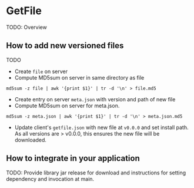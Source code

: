 # GetFile

TODO: Overview

## How to add new versioned files
TODO
* Create `file` on server
* Compute MD5sum on server in same directory as file
```
md5sum -z file | awk '{print $1}' | tr -d '\n' > file.md5
```
* Create entry on server `meta.json` with version and path of new file
* Compute MD5sum on server for meta.json.
```
md5sum -z meta.json | awk '{print $1}' | tr -d '\n' > meta.json.md5
```
* Update client's `getfile.json` with new file at `v0.0.0` and set install path.
  As all versions are > v0.0.0, this ensures the new file will be downloaded.


## How to integrate in your application
TODO: Provide library jar release for download and instructions for
      setting dependency and invocation at main.
